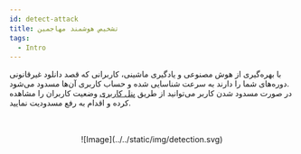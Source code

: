 ```yaml
---
id: detect-attack
title: تشخیص هوشمند مهاجمین
tags:
  - Intro
---
```


با بهره‌گیری از هوش مصنوعی و یادگیری ماشینی، کاربرانی که قصد دانلود غیرقانونی دوره‌های شما را دارند به سرعت شناسایی شده و حساب کاربری آن‌ها مسدود می‌شود.  
در صورت مسدود شدن کاربر می‌توانید از طریق [پنل کاربری][] وضعیت کاربران را مشاهده کرده و اقدام به رفع مسدودیت نمایید.


<br/>
<br/>
<center>
![Image](../../static/img/detection.svg)
</center>

[پنل کاربری]: https://vidprotect.ir/panel/users-management